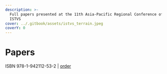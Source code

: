 ```yaml
---
description: >-
  Full papers presented at the 11th Asia-Pacific Regional Conference of the
  ISTVS
cover: ../.gitbook/assets/istvs_terrain.jpeg
coverY: 0
---
```


# Papers

ISBN 978-1-942112-53-2 | [order](https://www.istvs.org/proceedings-digital-downloads/istvs2022)
